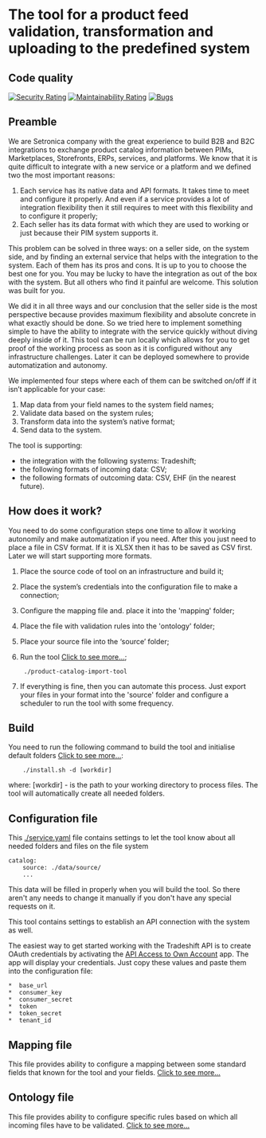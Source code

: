 # The tool for a product feed validation, transformation and uploading to the predefined system

## Code quality

[![Security Rating](https://sonarcloud.io/api/project_badges/measure?project=setronica-dev_product-catalog-import-tool&metric=security_rating)](https://sonarcloud.io/dashboard?id=setronica-dev_product-catalog-import-tool)
[![Maintainability Rating](https://sonarcloud.io/api/project_badges/measure?project=setronica-dev_product-catalog-import-tool&metric=sqale_rating)](https://sonarcloud.io/dashboard?id=setronica-dev_product-catalog-import-tool)
[![Bugs](https://sonarcloud.io/api/project_badges/measure?project=setronica-dev_product-catalog-import-tool&metric=bugs)](https://sonarcloud.io/dashboard?id=setronica-dev_product-catalog-import-tool)

## Preamble

We are Setronica company with the great experience to build B2B and B2C integrations to exchange product catalog information between PIMs, Marketplaces, Storefronts, ERPs, services, and platforms. We know that it is quite difficult to integrate with a new service or a platform and we defined two the most important reasons:

1. Each service has its native data and API formats. It takes time to meet and configure it properly. And even if a service provides a lot of integration flexibility then it still requires to meet with this flexibility and to configure it properly;
2. Each seller has its data format with which they are used to working or just because their PIM system supports it.

This problem can be solved in three ways: on a seller side, on the system side, and by finding an external service that helps with the integration to the system. Each of them has its pros and cons. It is up to you to choose the best one for you. You may be lucky to have the integration as out of the box with the system. But all others who find it painful are welcome. This solution was built for you.

We did it in all three ways and our conclusion that the seller side is the most perspective because provides maximum flexibility and absolute concrete in what exactly should be done.
So we tried here to implement something simple to have the ability to integrate with the service quickly without diving deeply inside of it. This tool can be run locally which allows for you to get proof of the working process as soon as it is configured without any infrastructure challenges. Later it can be deployed somewhere to provide automatization and autonomy.

We implemented four steps where each of them can be switched on/off if it isn’t applicable for your case:

1. Map data from your field names to the system field names;
2. Validate data based on the system rules;
3. Transform data into the system’s native format;
4. Send data to the system.

The tool is supporting:

* the integration with the following systems: Tradeshift;
* the following formats of incoming data: CSV;
* the following formats of outcoming data: CSV, EHF (in the nearest future).

## How does it work?

You need to do some configuration steps one time to allow it working autonomily and make automatization if you need.
After this you just need to place a file in CSV format. If it is XLSX then it has to be saved as CSV first. Later we will start supporting more formats.

1. Place the source code of tool on an infrastructure and build it;
2. Place the system’s credentials into the configuration file to make a connection;
3. Configure the mapping file and. place it into the 'mapping' folder;
4. Place the file with validation rules into the 'ontology' folder;
5. Place your source file into the ‘source’ folder;
6. Run the tool [Click to see more...](./USAGE.md);

        ./product-catalog-import-tool

7. If everything is fine, then you can automate this process. Just export your files in your format into the 'source' folder and configure a scheduler to run the tool with some frequency.

## Build

You need to run the following command to build the tool and initialise default folders [Click to see more...](./INSTALL.md):

        ./install.sh -d [workdir]

where:
    [workdir] - is the path to your working directory to process files. The tool will automatically create all needed folders.

## Configuration file

This [./service.yaml](service.yaml)  file contains settings to let the tool know about all needed folders and files on the file system

    catalog:
        source: ./data/source/
        ...

This data will be filled in properly when you will build the tool. So there aren't any needs to change it manually if you don't have any special requests on it.

This tool contains settings to establish an API connection with the system as well.

The easiest way to get started working with the Tradeshift API is to create OAuth credentials by activating the [API Access to Own Account]( https://sandbox.tradeshift.com/#/apps/Tradeshift.AppStore/apps/Tradeshift.APIAccessToOwnAccount) app.
The app will display your credentials. Just copy these values and paste them into the configuration file:

    *  base_url
    *  consumer_key
    *  consumer_secret
    *  token
    *  token_secret
    *  tenant_id

## Mapping file

This file provides ability to configure a mapping between some standard fields that known for the tool and your fields.
[Click to see more...](./MAPPING.md)

## Ontology file

This file provides ability to configure specific rules based on which all incoming files have to be validated.
[Click to see more...](./ONTOLOGY.md)
